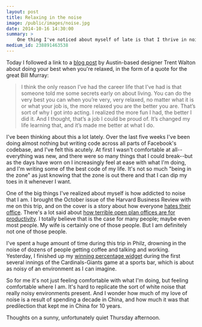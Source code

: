 ```yaml
---
layout: post
title: Relaxing in the noise
image: /public/images/noise.jpg
date: 2014-10-16 14:30:00
summary: >
    One thing I've noticed about myself of late is that I thrive in noisy, confusing environments, and have a hard time focusing when it's too quiet. I'm not sure if that's a result of living in China for all of those years, or one of the factors that made me enjoy living there so much.
medium_id: 238891463538
---
```


Today I followed a link to a [blog post](http://trentwalton.com/2014/10/16/on-being-relaxed/) by Austin-based designer Trent Walton about doing your best when you're relaxed, in the form of a quote for the great Bill Murray:

> I think the only reason I’ve had the career life that I’ve had is that someone told me some secrets early on about living. You can do the very best you can when you’re very, very relaxed, no matter what it is or what your job is, the more relaxed you are the better you are. That’s sort of why I got into acting. I realized the more fun I had, the better I did it. And I thought, that’s a job I could be proud of. It’s changed my life learning that, and it’s made me better at what I do.

I've been thinking about this a lot lately. Over the last five weeks I've been doing almost nothing but writing code across all parts of Facebook's codebase, and I've felt this acutely. At first I wasn't comfortable at all--everything was new, and there were so many things that I could break--but as the days have worn on I increasingly feel at ease with what I'm doing, and I'm writing some of the best code of my life. It's not so much "being in the zone" as just knowing that the zone is out there and that I can dip my toes in it whenever I want.

One of the big things I've realized about myself is how addicted to noise that I am. I brought the October issue of the Harvard Business Review with me on this trip, and on the cover is a story about how everyone [hates their office](http://hbr.org/2014/10/balancing-we-and-me-the-best-collaborative-spaces-also-support-solitude/ar/1). There's a lot said about [how terrible open plan offices are for productivity](http://www.businessinsider.com/backlash-to-open-plan-offices-2013-9). I totally believe that is the case for many people; maybe even most people. My wife is certainly one of those people. But I am definitely not one of those people.

I've spent a huge amount of time during this trip in Philz, drowning in the noise of dozens of people getting coffee and talking and working. Yesterday, I finished up my [winning percentage widget](http://biesnecker.com/2014/10/16/how-likely-is-it-that-my-team-will-win/) during the first several innings of the Cardinals-Giants game at a sports bar, which is about as noisy of an environment as I can imagine.

So for me it's not just feeling comfortable with what I'm doing, but feeling comfortable where I am. It's hard to replicate the sort of white noise that really noisy environments present. And I wonder how much of my love of noise is a result of spending a decade in China, and how much it was that predilection that kept me in China for 10 years.

Thoughts on a sunny, unfortunately quiet Thursday afternoon.

